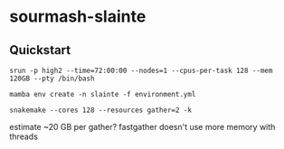 # sourmash-slainte

## Quickstart

```
srun -p high2 --time=72:00:00 --nodes=1 --cpus-per-task 128 --mem 120GB --pty /bin/bash
```

```
mamba env create -n slainte -f environment.yml 
```

```
snakemake --cores 128 --resources gather=2 -k
```

estimate ~20 GB per gather?
fastgather doesn't use more memory with threads

